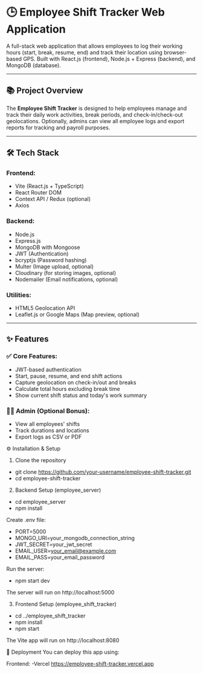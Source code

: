 
# 🕒 Employee Shift Tracker Web Application

A full-stack web application that allows employees to log their working hours (start, break, resume, end) and track their location using browser-based GPS. Built with React.js (frontend), Node.js + Express (backend), and MongoDB (database).

---



## 📚 Project Overview

The **Employee Shift Tracker** is designed to help employees manage and track their daily work activities, break periods, and check-in/check-out geolocations. Optionally, admins can view all employee logs and export reports for tracking and payroll purposes.

---

## 🛠 Tech Stack

### Frontend:
- Vite (React.js + TypeScript)
- React Router DOM
- Context API / Redux (optional)
- Axios

### Backend:
- Node.js
- Express.js
- MongoDB with Mongoose
- JWT (Authentication)
- bcryptjs (Password hashing)
- Multer (Image upload, optional)
- Cloudinary (for storing images, optional)
- Nodemailer (Email notifications, optional)

### Utilities:
- HTML5 Geolocation API
- Leaflet.js or Google Maps (Map preview, optional)

---

## ✨ Features

### ✅ Core Features:
- JWT-based authentication
- Start, pause, resume, and end shift actions
- Capture geolocation on check-in/out and breaks
- Calculate total hours excluding break time
- Show current shift status and today's work summary

### 🧑‍💼 Admin (Optional Bonus):
- View all employees' shifts
- Track durations and locations
- Export logs as CSV or PDF


⚙️ Installation & Setup
1. Clone the repository
  - git clone https://github.com/your-username/employee-shift-tracker.git
  - cd employee-shift-tracker

2. Backend Setup (employee_server)
 - cd employee_server
 - npm install

 Create .env file:
- PORT=5000
-  MONGO_URI=your_mongodb_connection_string
-  JWT_SECRET=your_jwt_secret
 - EMAIL_USER=your_email@example.com
 - EMAIL_PASS=your_email_password


  Run the server:
 -   npm start dev
    
  The server will run on http://localhost:5000

  3. Frontend Setup (employee_shift_tracker)
   -    cd ../employee_shift_tracker
   -    npm install
   -    npm start

  The Vite app will run on http://localhost:8080
  
  
🚀 Deployment
You can deploy this app using:

Frontend:
 -Vercel https://employee-shift-tracker.vercel.app



